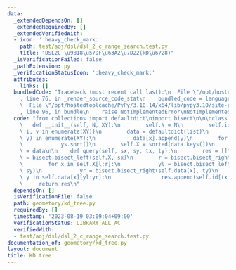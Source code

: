 ```yaml
---
data:
  _extendedDependsOn: []
  _extendedRequiredBy: []
  _extendedVerifiedWith:
  - icon: ':heavy_check_mark:'
    path: test/aoj/dsl/dsl_2_c_range_search.test.py
    title: "DSL2C \u9818\u57DF\u63A2\u7D22(kD\u6728)"
  _isVerificationFailed: false
  _pathExtension: py
  _verificationStatusIcon: ':heavy_check_mark:'
  attributes:
    links: []
  bundledCode: "Traceback (most recent call last):\n  File \"/opt/hostedtoolcache/PyPy/3.10.14/x64/lib/pypy3.10/site-packages/onlinejudge_verify/documentation/build.py\"\
    , line 76, in _render_source_code_stat\n    bundled_code = language.bundle(\n\
    \  File \"/opt/hostedtoolcache/PyPy/3.10.14/x64/lib/pypy3.10/site-packages/onlinejudge_verify/languages/python.py\"\
    , line 96, in bundle\n    raise NotImplementedError\nNotImplementedError\n"
  code: "from collections import defaultdict\nimport bisect\n\n\nclass KDTree:\n \
    \   def __init__(self, N, XY):\n        self.N = N\n        self.id = {v: i for\
    \ i, v in enumerate(XY)}\n        data = defaultdict(list)\n        for i, (x,\
    \ y) in enumerate(XY):\n            data[x].append(y)\n        for ys in data.values():\n\
    \            ys.sort()\n        self.X = sorted(data.keys())\n        self.data\
    \ = data\n\n    def query(self, sx, sy, tx, ty):\n        res = []\n        l\
    \ = bisect.bisect_left(self.X, sx)\n        r = bisect.bisect_right(self.X, tx)\n\
    \        for x in self.X[l:r]:\n            yl = bisect.bisect_left(self.data[x],\
    \ sy)\n            yr = bisect.bisect_right(self.data[x], ty)\n            for\
    \ y in self.data[x][yl:yr]:\n                res.append(self.id[(x, y)])\n   \
    \     return res\n"
  dependsOn: []
  isVerificationFile: false
  path: geometory/kd_tree.py
  requiredBy: []
  timestamp: '2023-08-19 03:09:04+09:00'
  verificationStatus: LIBRARY_ALL_AC
  verifiedWith:
  - test/aoj/dsl/dsl_2_c_range_search.test.py
documentation_of: geometory/kd_tree.py
layout: document
title: KD tree
---
```

